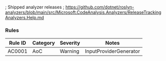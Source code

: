 ﻿; Shipped analyzer releases
; https://github.com/dotnet/roslyn-analyzers/blob/main/src/Microsoft.CodeAnalysis.Analyzers/ReleaseTrackingAnalyzers.Help.md

### Rules

Rule ID | Category | Severity | Notes
--------|----------|----------|-------
AC0001 | AoC | Warning | InputProviderGenerator